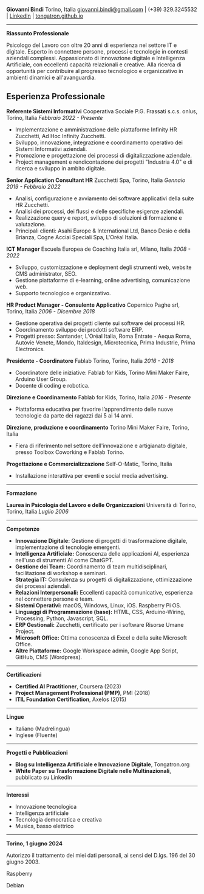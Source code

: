 **Giovanni Bindi**
Torino, Italia
giovanni.bindi@gmail.com | (+39) 329.3245532 | [LinkedIn](https://www.linkedin.com/in/giovannibindi) | [tongatron.github.io](https://tongatron.github.io) 

------

**Riassunto Professionale**

Psicologo del Lavoro con oltre 20 anni di esperienza nel settore IT e digitale. Esperto in connettere persone, processi e tecnologie in contesti aziendali complessi. Appassionato di innovazione digitale e Intelligenza Artificiale, con eccellenti capacità relazionali e creative. Alla ricerca di opportunità per contribuire al progresso tecnologico e organizzativo in ambienti dinamici e all'avanguardia.



## **Esperienza Professionale**

**Referente Sistemi Informativi**
Cooperativa Sociale P.G. Frassati s.c.s. onlus, Torino, Italia
*Febbraio 2022 - Presente*

- Implementazione e amministrazione delle piattaforme Infinity HR Zucchetti, Ad Hoc Infinity Zucchetti.
- Sviluppo, innovazione, integrazione e coordinamento operativo dei Sistemi Informativi aziendali.
- Promozione e progettazione dei processi di digitalizzazione aziendale.
- Project management e rendicontazione dei progetti "Industria 4.0" e di ricerca e sviluppo in ambito digitale.

**Senior Application Consultant HR**
Zucchetti Spa, Torino, Italia
*Gennaio 2019 - Febbraio 2022*

- Analisi, configurazione e avviamento dei software applicativi della suite HR Zucchetti.
- Analisi dei processi, dei flussi e delle specifiche esigenze aziendali.
- Realizzazione query e report, sviluppo di soluzioni di formazione e valutazione.
- Principali clienti: Asahi Europe & International Ltd, Banco Desio e della Brianza, Cogne Acciai Speciali Spa, L'Oréal Italia.

**ICT Manager**
Escuela Europea de Coaching Italia srl, Milano, Italia
*2008 - 2022*

- Sviluppo, customizzazione e deployment degli strumenti web, website CMS administrator, SEO.
- Gestione piattaforme di e-learning, online advertising, comunicazione web.
- Supporto tecnologico e organizzativo.

**HR Product Manager - Consulente Applicativo**
Copernico Paghe srl, Torino, Italia
*2006 - Dicembre 2018*

- Gestione operativa dei progetti cliente sui software dei processi HR.
- Coordinamento sviluppo dei prodotti software ERP.
- Progetti presso: Santander, L'Oréal Italia, Roma Entrate - Aequa Roma, Autovie Venete, Mondo, Italdesign, Microtecnica, Prima Industrie, Prima Electronics.

**Presidente - Coordinatore**
Fablab Torino, Torino, Italia
*2016 - 2018*

- Coordinatore delle iniziative: Fablab for Kids, Torino Mini Maker Faire, Arduino User Group.
- Docente di coding e robotica.

**Direzione e Coordinamento**
Fablab for Kids, Torino, Italia
*2016 - Presente*

- Piattaforma educativa per favorire l’apprendimento delle nuove tecnologie da parte dei ragazzi dai 5 ai 14 anni.

**Direzione, produzione e coordinamento**
Torino Mini Maker Faire, Torino, Italia

- Fiera di riferimento nel settore dell'innovazione e artigianato digitale, presso Toolbox Coworking e Fablab Torino.

**Progettazione e Commercializzazione**
Self-O-Matic, Torino, Italia

- Installazione interattiva per eventi e social media advertising.

------

**Formazione**

**Laurea in Psicologia del Lavoro e delle Organizzazioni**
Università di Torino, Torino, Italia
*Luglio 2006*

------

**Competenze**

- **Innovazione Digitale:** Gestione di progetti di trasformazione digitale, implementazione di tecnologie emergenti.
- **Intelligenza Artificiale:** Conoscenza delle applicazioni AI, esperienza nell'uso di strumenti AI come ChatGPT.
- **Gestione dei Team:** Coordinamento di team multidisciplinari, facilitazione di workshop e seminari.
- **Strategia IT:** Consulenza su progetti di digitalizzazione, ottimizzazione dei processi aziendali.
- **Relazioni Interpersonali:** Eccellenti capacità comunicative, esperienza nel connettere persone e team.
- **Sistemi Operativi:** macOS, Windows, Linux, iOS. Raspberry Pi OS.
- **Linguaggi di Programmazione (base):** HTML, CSS, Arduino-Wiring, Processing, Python, Javascript, SQL.
- **ERP Gestionali:** Zucchetti, certificato per i software Risorse Umane Project.
- **Microsoft Office:** Ottima conoscenza di Excel e della suite Microsoft Office.
- **Altre Piattaforme:** Google Workspace admin, Google App Script, GitHub, CMS (Wordpress).

------

**Certificazioni**

- **Certified AI Practitioner**, Coursera (2023)
- **Project Management Professional (PMP)**, PMI (2018)
- **ITIL Foundation Certification**, Axelos (2015)

------

**Lingue**

- Italiano (Madrelingua)
- Inglese (Fluente)

------

**Progetti e Pubblicazioni**

- **Blog su Intelligenza Artificiale e Innovazione Digitale**, Tongatron.org
- **White Paper su Trasformazione Digitale nelle Multinazionali**, pubblicato su LinkedIn

------

**Interessi**

- Innovazione tecnologica
- Intelligenza artificiale
- Tecnologia democratica e creativa
- Musica, basso elettrico

------

**Torino, 1 giugno 2024**

Autorizzo il trattamento dei miei dati personali, ai sensi del D.lgs. 196 del 30 giugno 2003.





Raspberry

Debian

